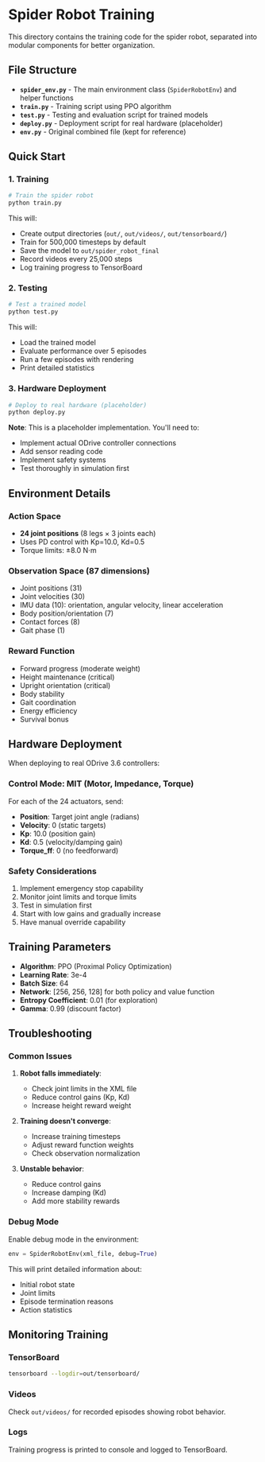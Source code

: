 # Spider Robot Training

This directory contains the training code for the spider robot, separated into modular components for better organization.

## File Structure

- **`spider_env.py`** - The main environment class (`SpiderRobotEnv`) and helper functions
- **`train.py`** - Training script using PPO algorithm
- **`test.py`** - Testing and evaluation script for trained models
- **`deploy.py`** - Deployment script for real hardware (placeholder)
- **`env.py`** - Original combined file (kept for reference)

## Quick Start

### 1. Training

```bash
# Train the spider robot
python train.py
```

This will:

- Create output directories (`out/`, `out/videos/`, `out/tensorboard/`)
- Train for 500,000 timesteps by default
- Save the model to `out/spider_robot_final`
- Record videos every 25,000 steps
- Log training progress to TensorBoard

### 2. Testing

```bash
# Test a trained model
python test.py
```

This will:

- Load the trained model
- Evaluate performance over 5 episodes
- Run a few episodes with rendering
- Print detailed statistics

### 3. Hardware Deployment

```bash
# Deploy to real hardware (placeholder)
python deploy.py
```

**Note**: This is a placeholder implementation. You'll need to:

- Implement actual ODrive controller connections
- Add sensor reading code
- Implement safety systems
- Test thoroughly in simulation first

## Environment Details

### Action Space

- **24 joint positions** (8 legs × 3 joints each)
- Uses PD control with Kp=10.0, Kd=0.5
- Torque limits: ±8.0 N⋅m

### Observation Space (87 dimensions)

- Joint positions (31)
- Joint velocities (30)
- IMU data (10): orientation, angular velocity, linear acceleration
- Body position/orientation (7)
- Contact forces (8)
- Gait phase (1)

### Reward Function

- Forward progress (moderate weight)
- Height maintenance (critical)
- Upright orientation (critical)
- Body stability
- Gait coordination
- Energy efficiency
- Survival bonus

## Hardware Deployment

When deploying to real ODrive 3.6 controllers:

### Control Mode: MIT (Motor, Impedance, Torque)

For each of the 24 actuators, send:

- **Position**: Target joint angle (radians)
- **Velocity**: 0 (static targets)
- **Kp**: 10.0 (position gain)
- **Kd**: 0.5 (velocity/damping gain)
- **Torque_ff**: 0 (no feedforward)

### Safety Considerations

1. Implement emergency stop capability
2. Monitor joint limits and torque limits
3. Test in simulation first
4. Start with low gains and gradually increase
5. Have manual override capability

## Training Parameters

- **Algorithm**: PPO (Proximal Policy Optimization)
- **Learning Rate**: 3e-4
- **Batch Size**: 64
- **Network**: [256, 256, 128] for both policy and value function
- **Entropy Coefficient**: 0.01 (for exploration)
- **Gamma**: 0.99 (discount factor)

## Troubleshooting

### Common Issues

1. **Robot falls immediately**:

   - Check joint limits in the XML file
   - Reduce control gains (Kp, Kd)
   - Increase height reward weight

2. **Training doesn't converge**:

   - Increase training timesteps
   - Adjust reward function weights
   - Check observation normalization

3. **Unstable behavior**:
   - Reduce control gains
   - Increase damping (Kd)
   - Add more stability rewards

### Debug Mode

Enable debug mode in the environment:

```python
env = SpiderRobotEnv(xml_file, debug=True)
```

This will print detailed information about:

- Initial robot state
- Joint limits
- Episode termination reasons
- Action statistics

## Monitoring Training

### TensorBoard

```bash
tensorboard --logdir=out/tensorboard/
```

### Videos

Check `out/videos/` for recorded episodes showing robot behavior.

### Logs

Training progress is printed to console and logged to TensorBoard.
